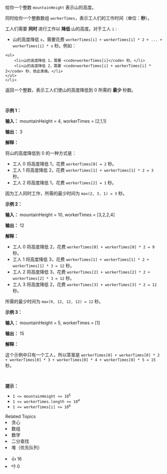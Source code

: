 <p>给你一个整数 <code>mountainHeight</code> 表示山的高度。</p>

<p>同时给你一个整数数组 <code>workerTimes</code>，表示工人们的工作时间（单位：<strong>秒</strong>）。</p>

<p>工人们需要 <strong>同时 </strong>进行工作以 <strong>降低 </strong>山的高度。对于工人 <code>i</code> :</p>

<ul> 
 <li>山的高度降低 <code>x</code>，需要花费 <code>workerTimes[i] + workerTimes[i] * 2 + ... + workerTimes[i] * x</code> 秒。例如： </li>
</ul>

    <ul>
    	<li>山的高度降低 1，需要 <code>workerTimes[i]</code> 秒。</li>
    	<li>山的高度降低 2，需要 <code>workerTimes[i] + workerTimes[i] * 2</code> 秒，依此类推。</li>
    </ul>
    </li>


<p>返回一个整数，表示工人们使山的高度降低到 0 所需的 <strong>最少</strong> 秒数。</p>

<p>&nbsp;</p>

<p><strong class="example">示例 1：</strong></p>

<div class="example-block"> 
 <p><strong>输入：</strong> <span class="example-io">mountainHeight = 4, workerTimes = [2,1,1]</span></p> 
</div>

<p><strong>输出：</strong> <span class="example-io">3</span></p>

<p><strong>解释：</strong></p>

<p>将山的高度降低到 0 的一种方式是：</p>

<ul> 
 <li>工人 0 将高度降低 1，花费 <code>workerTimes[0] = 2</code> 秒。</li> 
 <li>工人 1 将高度降低 2，花费 <code>workerTimes[1] + workerTimes[1] * 2 = 3</code> 秒。</li> 
 <li>工人 2 将高度降低 1，花费 <code>workerTimes[2] = 1</code> 秒。</li> 
</ul>

<p>因为工人同时工作，所需的最少时间为 <code>max(2, 3, 1) = 3</code> 秒。</p>

<p><strong class="example">示例 2：</strong></p>

<div class="example-block"> 
 <p><strong>输入：</strong> <span class="example-io">mountainHeight = 10, workerTimes = [3,2,2,4]</span></p> 
</div>

<p><strong>输出：</strong> <span class="example-io">12</span></p>

<p><strong>解释：</strong></p>

<ul> 
 <li>工人 0 将高度降低 2，花费 <code>workerTimes[0] + workerTimes[0] * 2 = 9</code> 秒。</li> 
 <li>工人 1 将高度降低 3，花费 <code>workerTimes[1] + workerTimes[1] * 2 + workerTimes[1] * 3 = 12</code> 秒。</li> 
 <li>工人 2 将高度降低 3，花费 <code>workerTimes[2] + workerTimes[2] * 2 + workerTimes[2] * 3 = 12</code> 秒。</li> 
 <li>工人 3 将高度降低 2，花费 <code>workerTimes[3] + workerTimes[3] * 2 = 12</code> 秒。</li> 
</ul>

<p>所需的最少时间为 <code>max(9, 12, 12, 12) = 12</code> 秒。</p>

<p><strong class="example">示例 3：</strong></p>

<div class="example-block"> 
 <p><strong>输入：</strong> <span class="example-io">mountainHeight = 5, workerTimes = [1]</span></p> 
</div>

<p><strong>输出：</strong> <span class="example-io">15</span></p>

<p><strong>解释：</strong></p>

<p>这个示例中只有一个工人，所以答案是 <code>workerTimes[0] + workerTimes[0] * 2 + workerTimes[0] * 3 + workerTimes[0] * 4 + workerTimes[0] * 5 = 15</code> 秒。</p>

<p>&nbsp;</p>

<p><strong>提示：</strong></p>

<ul> 
 <li><code>1 &lt;= mountainHeight &lt;= 10<sup>5</sup></code></li> 
 <li><code>1 &lt;= workerTimes.length &lt;= 10<sup>4</sup></code></li> 
 <li><code>1 &lt;= workerTimes[i] &lt;= 10<sup>6</sup></code></li> 
</ul>

<div><div>Related Topics</div><div><li>贪心</li><li>数组</li><li>数学</li><li>二分查找</li><li>堆（优先队列）</li></div></div><br><div><li>👍 16</li><li>👎 0</li></div>